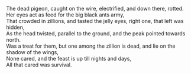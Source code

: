 The dead pigeon, caught on the wire, electrified, and down there, rotted.  
Her eyes act as feed for the big black ants army,  
That crowded in zillions, and tasted the jelly eyes, right one, that left was hidden,  
As the head twisted, parallel to the ground, and the peak  pointed towards north.  
Was a treat for them, but one among the zillion is dead, and lie on the shadow of the wings,  
None cared, and the feast is up till nights and days,  
All that cared was survival.  

